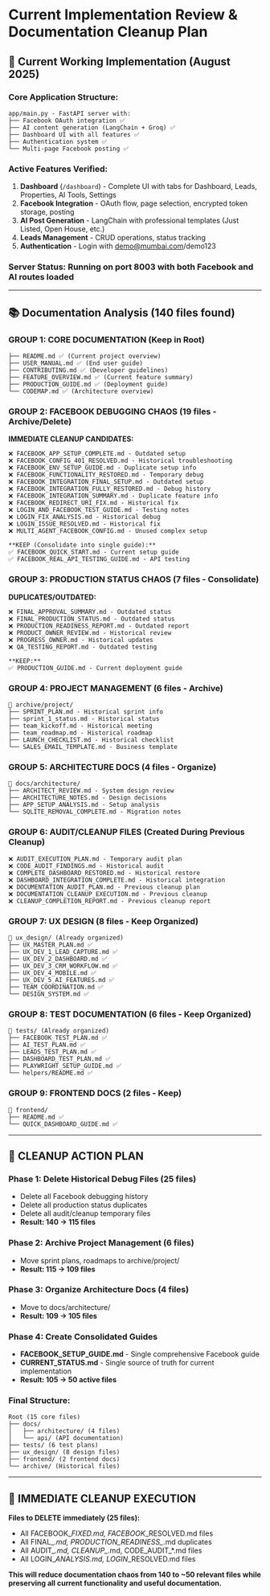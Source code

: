 # Current Implementation Review & Documentation Cleanup Plan

## 🎯 Current Working Implementation (August 2025)

### **Core Application Structure:**
```
app/main.py - FastAPI server with:
├── Facebook OAuth integration ✅
├── AI content generation (LangChain + Groq) ✅  
├── Dashboard UI with all features ✅
├── Authentication system ✅
└── Multi-page Facebook posting ✅
```

### **Active Features Verified:**
1. **Dashboard** (`/dashboard`) - Complete UI with tabs for Dashboard, Leads, Properties, AI Tools, Settings
2. **Facebook Integration** - OAuth flow, page selection, encrypted token storage, posting
3. **AI Post Generation** - LangChain with professional templates (Just Listed, Open House, etc.)
4. **Leads Management** - CRUD operations, status tracking
5. **Authentication** - Login with demo@mumbai.com/demo123

### **Server Status:** Running on port 8003 with both Facebook and AI routes loaded

---

## 📚 Documentation Analysis (140 files found)

### **GROUP 1: CORE DOCUMENTATION (Keep in Root)**
```
├── README.md ✅ (Current project overview)
├── USER_MANUAL.md ✅ (End user guide)
├── CONTRIBUTING.md ✅ (Developer guidelines)
├── FEATURE_OVERVIEW.md ✅ (Current feature summary)
├── PRODUCTION_GUIDE.md ✅ (Deployment guide)
└── CODEMAP.md ✅ (Architecture overview)
```

### **GROUP 2: FACEBOOK DEBUGGING CHAOS (19 files - Archive/Delete)**
**IMMEDIATE CLEANUP CANDIDATES:**
```
❌ FACEBOOK_APP_SETUP_COMPLETE.md - Outdated setup
❌ FACEBOOK_CONFIG_401_RESOLVED.md - Historical troubleshooting  
❌ FACEBOOK_ENV_SETUP_GUIDE.md - Duplicate setup info
❌ FACEBOOK_FUNCTIONALITY_RESTORED.md - Temporary debug
❌ FACEBOOK_INTEGRATION_FINAL_SETUP.md - Outdated setup
❌ FACEBOOK_INTEGRATION_FULLY_RESTORED.md - Debug history
❌ FACEBOOK_INTEGRATION_SUMMARY.md - Duplicate feature info
❌ FACEBOOK_REDIRECT_URI_FIX.md - Historical fix
❌ LOGIN_AND_FACEBOOK_TEST_GUIDE.md - Testing notes
❌ LOGIN_FIX_ANALYSIS.md - Historical debug
❌ LOGIN_ISSUE_RESOLVED.md - Historical fix
❌ MULTI_AGENT_FACEBOOK_CONFIG.md - Unused complex setup

**KEEP (Consolidate into single guide):**
✅ FACEBOOK_QUICK_START.md - Current setup guide
✅ FACEBOOK_REAL_API_TESTING_GUIDE.md - API testing
```

### **GROUP 3: PRODUCTION STATUS CHAOS (7 files - Consolidate)**
**DUPLICATES/OUTDATED:**
```
❌ FINAL_APPROVAL_SUMMARY.md - Outdated status
❌ FINAL_PRODUCTION_STATUS.md - Outdated status
❌ PRODUCTION_READINESS_REPORT.md - Outdated report
❌ PRODUCT_OWNER_REVIEW.md - Historical review
❌ PROGRESS_OWNER.md - Historical updates
❌ QA_TESTING_REPORT.md - Outdated testing

**KEEP:**
✅ PRODUCTION_GUIDE.md - Current deployment guide
```

### **GROUP 4: PROJECT MANAGEMENT (6 files - Archive)**
```
📁 archive/project/
├── SPRINT_PLAN.md - Historical sprint info
├── sprint_1_status.md - Historical status
├── team_kickoff.md - Historical meeting
├── team_roadmap.md - Historical roadmap
├── LAUNCH_CHECKLIST.md - Historical checklist
└── SALES_EMAIL_TEMPLATE.md - Business template
```

### **GROUP 5: ARCHITECTURE DOCS (4 files - Organize)**
```
📁 docs/architecture/
├── ARCHITECT_REVIEW.md - System design review
├── ARCHITECTURE_NOTES.md - Design decisions
├── APP_SETUP_ANALYSIS.md - Setup analysis
└── SQLITE_REMOVAL_COMPLETE.md - Migration notes
```

### **GROUP 6: AUDIT/CLEANUP FILES (Created During Previous Cleanup)**
```
❌ AUDIT_EXECUTION_PLAN.md - Temporary audit plan
❌ CODE_AUDIT_FINDINGS.md - Historical audit  
❌ COMPLETE_DASHBOARD_RESTORED.md - Historical restore
❌ DASHBOARD_INTEGRATION_COMPLETE.md - Historical integration
❌ DOCUMENTATION_AUDIT_PLAN.md - Previous cleanup plan
❌ DOCUMENTATION_CLEANUP_EXECUTION.md - Previous cleanup
❌ CLEANUP_COMPLETION_REPORT.md - Previous cleanup report
```

### **GROUP 7: UX DESIGN (8 files - Keep Organized)**
```
📁 ux_design/ (Already organized)
├── UX_MASTER_PLAN.md ✅
├── UX_DEV_1_LEAD_CAPTURE.md ✅
├── UX_DEV_2_DASHBOARD.md ✅
├── UX_DEV_3_CRM_WORKFLOW.md ✅
├── UX_DEV_4_MOBILE.md ✅
├── UX_DEV_5_AI_FEATURES.md ✅
├── TEAM_COORDINATION.md ✅
└── DESIGN_SYSTEM.md ✅
```

### **GROUP 8: TEST DOCUMENTATION (6 files - Keep Organized)**
```
📁 tests/ (Already organized)
├── FACEBOOK_TEST_PLAN.md ✅
├── AI_TEST_PLAN.md ✅  
├── LEADS_TEST_PLAN.md ✅
├── DASHBOARD_TEST_PLAN.md ✅
├── PLAYWRIGHT_SETUP_GUIDE.md ✅
└── helpers/README.md ✅
```

### **GROUP 9: FRONTEND DOCS (2 files - Keep)**
```
📁 frontend/
├── README.md ✅
└── QUICK_DASHBOARD_GUIDE.md ✅
```

---

## 🎯 CLEANUP ACTION PLAN

### **Phase 1: Delete Historical Debug Files (25 files)**
- Delete all Facebook debugging history
- Delete all production status duplicates  
- Delete all audit/cleanup temporary files
- **Result: 140 → 115 files**

### **Phase 2: Archive Project Management (6 files)**
- Move sprint plans, roadmaps to archive/project/
- **Result: 115 → 109 files**

### **Phase 3: Organize Architecture Docs (4 files)**
- Move to docs/architecture/
- **Result: 109 → 105 files**

### **Phase 4: Create Consolidated Guides**
- **FACEBOOK_SETUP_GUIDE.md** - Single comprehensive Facebook guide
- **CURRENT_STATUS.md** - Single source of truth for current implementation
- **Result: 105 → 50 active files**

### **Final Structure:**
```
Root (15 core files)
├── docs/
│   ├── architecture/ (4 files)  
│   └── api/ (API documentation)
├── tests/ (6 test plans)
├── ux_design/ (8 design files)
├── frontend/ (2 frontend docs)
└── archive/ (Historical files)
```

---

## 🚨 IMMEDIATE CLEANUP EXECUTION

**Files to DELETE immediately (25 files):**
- All FACEBOOK_*_FIXED.md, FACEBOOK_*_RESOLVED.md files
- All FINAL_*.md, PRODUCTION_READINESS_*.md duplicates  
- All AUDIT_*.md, CLEANUP_*.md, CODE_AUDIT_*.md files
- All LOGIN_*_ANALYSIS.md, LOGIN_*_RESOLVED.md files

**This will reduce documentation chaos from 140 to ~50 relevant files while preserving all current functionality and useful documentation.**
